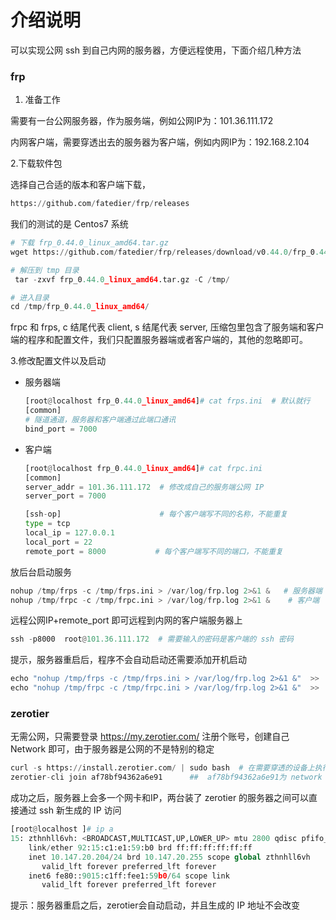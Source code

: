 #  介绍说明

可以实现公网 ssh 到自己内网的服务器，方便远程使用，下面介绍几种方法

### frp

1. 准备工作

需要有一台公网服务器，作为服务端，例如公网IP为：101.36.111.172

内网客户端，需要穿透出去的服务器为客户端，例如内网IP为：192.168.2.104

2.下载软件包

选择自己合适的版本和客户端下载，

```python
https://github.com/fatedier/frp/releases
```

我们的测试的是 Centos7 系统

```python
# 下载 frp_0.44.0_linux_amd64.tar.gz
wget https://github.com/fatedier/frp/releases/download/v0.44.0/frp_0.44.0_linux_amd64.tar.gz

# 解压到 tmp 目录
 tar -zxvf frp_0.44.0_linux_amd64.tar.gz -C /tmp/

# 进入目录
cd /tmp/frp_0.44.0_linux_amd64/
```

frpc 和 frps,  c 结尾代表 client, s 结尾代表 server, 压缩包里包含了服务端和客户端的程序和配置文件，我们只配置服务器端或者客户端的，其他的忽略即可。

3.修改配置文件以及启动

- 服务器端

  

  ```python
  [root@localhost frp_0.44.0_linux_amd64]# cat frps.ini  # 默认就行
  [common]
  # 隧道通道，服务器和客户端通过此端口通讯
  bind_port = 7000
  ```

- 客户端

  ```python
  [root@localhost frp_0.44.0_linux_amd64]# cat frpc.ini
  [common]
  server_addr = 101.36.111.172  # 修改成自己的服务端公网 IP
  server_port = 7000 
  
  [ssh-op]                      # 每个客户端写不同的名称，不能重复
  type = tcp
  local_ip = 127.0.0.1
  local_port = 22
  remote_port = 8000           # 每个客户端写不同的端口，不能重复
  ```

放后台启动服务

```python
nohup /tmp/frps -c /tmp/frps.ini > /var/log/frp.log 2>&1 &   # 服务器端
nohup /tmp/frpc -c /tmp/frpc.ini > /var/log/frp.log 2>&1 &    # 客户端
```

远程公网IP+remote_port 即可远程到内网的客户端服务器上

```python
ssh -p8000  root@101.36.111.172  # 需要输入的密码是客户端的 ssh 密码
```

提示，服务器重启后，程序不会自动启动还需要添加开机启动

```python
echo "nohup /tmp/frps -c /tmp/frps.ini > /var/log/frp.log 2>&1 &"  >>  /etc/rc.local && chmod +x /etc/rc.d/rc.local  # 服务器端
echo "nohup /tmp/frpc -c /tmp/frpc.ini > /var/log/frp.log 2>&1 &"  >>  /etc/rc.local && chmod +x /etc/rc.d/rc.local  # 客户端
```



### zerotier

无需公网，只需要登录 https://my.zerotier.com/ 注册个账号，创建自己 Network 即可，由于服务器是公网的不是特别的稳定

```python
curl -s https://install.zerotier.com/ | sudo bash  # 在需要穿透的设备上执行
zerotier-cli join af78bf94362a6e91      ##  af78bf94362a6e91为 network id ,需要替换成你自己的id 
```

成功之后，服务器上会多一个网卡和IP，两台装了 zerotier 的服务器之间可以直接通过 ssh 新生成的 IP  访问

```python
[root@localhost ]# ip a
15: zthnhll6vh: <BROADCAST,MULTICAST,UP,LOWER_UP> mtu 2800 qdisc pfifo_fast state UNKNOWN group default qlen 1000
    link/ether 92:15:c1:e1:59:b0 brd ff:ff:ff:ff:ff:ff
    inet 10.147.20.204/24 brd 10.147.20.255 scope global zthnhll6vh
       valid_lft forever preferred_lft forever
    inet6 fe80::9015:c1ff:fee1:59b0/64 scope link
       valid_lft forever preferred_lft forever
```

提示：服务器重启之后，zerotier会自动启动，并且生成的 IP 地址不会改变

